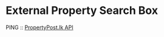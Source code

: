# External Property Search Box

PING :: <a href="https://www.propertypost.lk/">PropertyPost.lk API</a>
